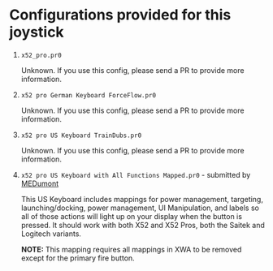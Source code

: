 # Configurations provided for this joystick

1. `x52_pro.pr0`

    Unknown. If you use this config, please send a PR to provide more information.

2. `x52 pro German Keyboard ForceFlow.pr0`

    Unknown. If you use this config, please send a PR to provide more information.

3. `x52 pro US Keyboard TrainDubs.pr0`

    Unknown. If you use this config, please send a PR to provide more information.

4. `x52 pro US Keyboard with All Functions Mapped.pr0` - submitted by [MEDumont](https://github.com/MEDumont)

    This US Keyboard includes mappings for power management, targeting, launching/docking, power management, UI Manipulation, and labels so all of those actions will light up on your display when the button is pressed. It should work with both X52 and X52 Pros, both the Saitek and Logitech variants.

    **NOTE:** This mapping requires all mappings in XWA to be removed except for the primary fire button.